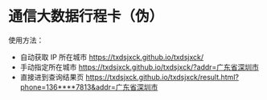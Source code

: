 # 通信大数据行程卡（伪）

使用方法：

- 自动获取 IP 所在城市 https://txdsjxck.github.io/txdsjxck/
- 手动指定所在城市 https://txdsjxck.github.io/txdsjxck/?addr=广东省深圳市
- 直接进到查询结果页 https://txdsjxck.github.io/txdsjxck/result.html?phone=136****7813&addr=广东省深圳市
